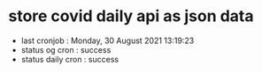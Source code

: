# store covid daily api as json data

- last cronjob : Monday, 30 August 2021 13:19:23
- status og cron : success
- status daily cron : success
      
      